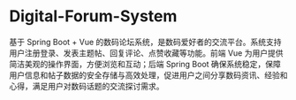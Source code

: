 # Digital-Forum-System
基于 Spring Boot + Vue 的数码论坛系统，是数码爱好者的交流平台。系统支持用户注册登录、发表主题帖、回复评论、点赞收藏等功能。前端 Vue 为用户提供简洁美观的操作界面，方便浏览和互动；后端 Spring Boot 确保系统稳定，保障用户信息和帖子数据的安全存储与高效处理，促进用户之间分享数码资讯、经验和心得，满足用户对数码话题的交流探讨需求。
